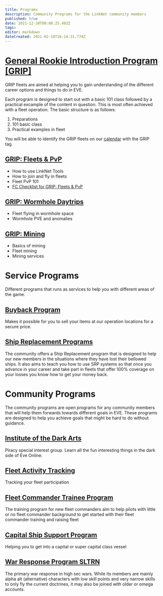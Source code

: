 ```yaml
---
title: Programs
description: Community Programs for the LinkNet community members
published: true
date: 2021-12-30T00:08:25.492Z
tags: 
editor: markdown
dateCreated: 2021-02-18T16:14:31.774Z
---
```


# [General Rookie Introduction Program [GRIP]](https://wiki.eve-linknet.com/en/community-programs/general-rookie-introduction-program)
GRIP fleets are aimed at helping you to gain understanding of the different career options and things to do in EVE. 

Each program is designed to start out with a basic 101 class followed by a practical excample of the content in question. This is most often achieved with a fleet operation. The basic structure is as follows:
1. Preparations
1. 101 basic class
1. Practical examples in fleet

You will be able to identify the GRIP fleets on our [calendar](https://auth.eve-linknet.com/opcalendar/) with the GRIP tag.

## [GRIP: Fleets & PvP](/community-programs/mqp)
- How to use LinkNet Tools
- How to join and fly in fleets
- Fleet PvP 101
- [FC Checklist for GRIP: Fleets & PvP](https://wiki.eve-linknet.com/groups-and-roles/fc-mqp-checklist)

## [GRIP: Wormhole Daytrips](/community-programs/wh-daytrips)
- Fleet flying in wormhole space
- Wormhole PVE and anomalies

## [GRIP: Mining](/community-programs/career-introduction-mining)
- Basics of mining
- Fleet mining
- Mining services

# Service Programs
Different programs that runs as services to help you with different areas of the game.

## [Buyback Program](/community-programs/buyback)
Makes it possible for you to sell your items at our operation locations for a secure price.

## [Ship Replacement Programs](/community-programs/ship-replacement-program)
The community offers a Ship Replacement program that is designed to help our new members in the situations where they have lost their bellowed ships. It also aims to teach you how to use SRP systems so that once you advance in your career and take part in fleets that offer 100% coverage on your losses you know how to get your money back.

# Community Programs
The community programs are open programs for any community members that will help them forwards towards different goals in EVE. These programs are designed to help you achieve goals that might be hard to do without guidance.

## [Institute of the Dark Arts](/community-programs/loucr)
Piracy special interest group. Learn all the fun interesting things in the dark side of Eve Online.

## [Fleet Activity Tracking](/community-programs/fleet-activity-tracking)
Tracking your fleet participation

## [Fleet Commander Trainee Program](/community-programs/fleet-commander-trainee-program)
The training program for new fleet commanders aim to help pilots with little or no fleet commander background to get started with their fleet commander training and raising fleet

## [Capital Ship Support Program](/community-programs/capital-ship-support-program)
Helping you to get into a capital or super capital class vessel

## [War Response Program SLTRN](/community-programs/war-response-program)
The primary war response in high sec wars. While its members are mainly alpha alt (alternative) characters with low skill points and very narrow skills to only fly the current doctrines, it may also be joined with older or omega accounts.